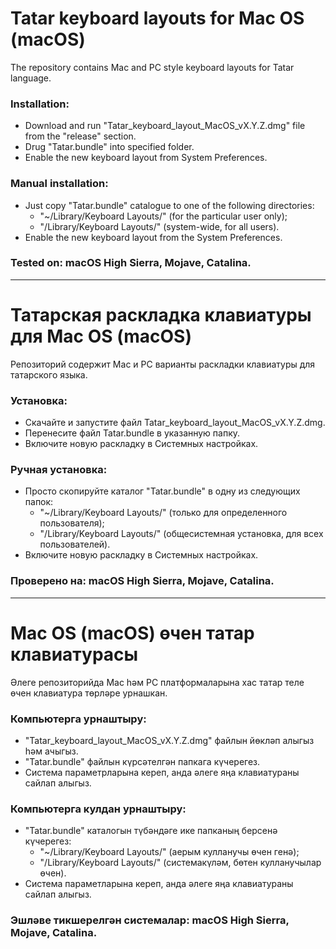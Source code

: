 # Tatar keyboard layouts for Mac OS (macOS)

The repository contains Mac and PC style keyboard layouts for Tatar language.

### Installation:
- Download and run "Tatar_keyboard_layout_MacOS_vX.Y.Z.dmg" file from the "release" section.
- Drug "Tatar.bundle" into specified folder.
- Enable the new keyboard layout from System Preferences.

### Manual installation:
- Just copy "Tatar.bundle" catalogue to one of the following directories:
    - "~/Library/Keyboard Layouts/" (for the particular user only);
    - "/Library/Keyboard Layouts/" (system-wide, for all users).
- Enable the new keyboard layout from the System Preferences.

### Tested on: macOS High Sierra, Mojave, Catalina.

-----------------------------

# Татарская раскладка клавиатуры для Mac OS (macOS)

Репозиторий содержит Mac и PC варианты раскладки клавиатуры для татарского языка.

### Установка:
- Скачайте и запустите файл Tatar_keyboard_layout_MacOS_vX.Y.Z.dmg.
- Перенесите файл Tatar.bundle в указанную папку.
- Включите новую раскладку в Системных настройках.

### Ручная установка:
- Просто скопируйте каталог "Tatar.bundle" в одну из следующих папок:
    - "~/Library/Keyboard Layouts/" (только для определенного пользователя);
    - "/Library/Keyboard Layouts/" (общесистемная установка, для всех пользователей).
- Включите новую раскладку в Системных настройках.

### Проверено на: macOS High Sierra, Mojave, Catalina.

-----------------------------

# Mac OS (macOS) өчен татар клавиатурасы

Әлеге репозиторийда Mac һәм PC платформаларына хас татар теле өчен клавиатура төрләре урнашкан.

### Компьютерга урнаштыру:
- "Tatar_keyboard_layout_MacOS_vX.Y.Z.dmg" файлын йөкләп алыгыз һәм ачыгыз.
- "Tatar.bundle" файлын күрсәтелгән папкага күчерегез.
- Система параметрларына кереп, анда әлеге яңа клавиатураны сайлап алыгыз.

### Компьютерга кулдан урнаштыру:
- "Tatar.bundle" каталогын түбәндәге ике папканың берсенә күчерегез:
    - "~/Library/Keyboard Layouts/" (аерым кулланучы өчен генә);
    - "/Library/Keyboard Layouts/" (системакүләм, бөтен кулланучылар өчен).
- Система параметларына кереп, анда әлеге яңа клавиатураны сайлап алыгыз.

### Эшләве тикшерелгән системалар: macOS High Sierra, Mojave, Catalina.
